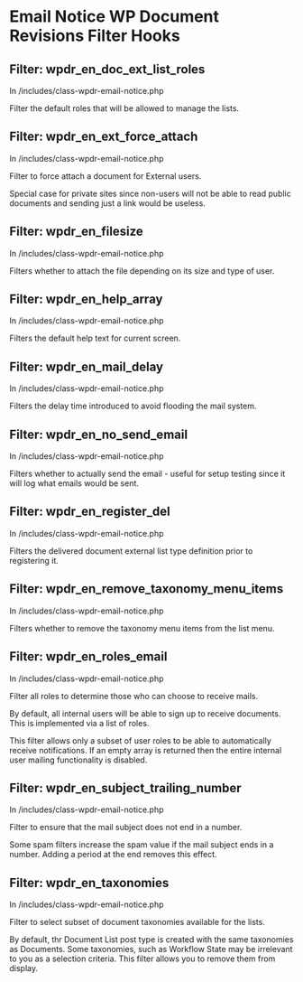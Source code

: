 # Email Notice WP Document Revisions Filter Hooks

## Filter: wpdr_en_doc_ext_list_roles

In /includes/class-wpdr-email-notice.php

Filter the default roles that will be allowed to manage the lists.

## Filter: wpdr_en_ext_force_attach

In /includes/class-wpdr-email-notice.php

Filter to force attach a document for External users.

Special case for private sites since non-users will not be able to read public documents and sending just a link would be useless.

## Filter: wpdr_en_filesize

In /includes/class-wpdr-email-notice.php

Filters whether to attach the file depending on its size and type of user.

## Filter: wpdr_en_help_array

In /includes/class-wpdr-email-notice.php

Filters the default help text for current screen.

## Filter: wpdr_en_mail_delay

In /includes/class-wpdr-email-notice.php

Filters the delay time introduced to avoid flooding the mail system.

## Filter: wpdr_en_no_send_email

In /includes/class-wpdr-email-notice.php

Filters whether to actually send the email - useful for setup testing since it will log what emails would be sent.

## Filter: wpdr_en_register_del

In /includes/class-wpdr-email-notice.php

Filters the delivered document external list type definition prior to registering it.

## Filter: wpdr_en_remove_taxonomy_menu_items

In /includes/class-wpdr-email-notice.php

Filters whether to remove the taxonomy menu items from the list menu.

## Filter: wpdr_en_roles_email

In /includes/class-wpdr-email-notice.php

Filter all roles to determine those who can choose to receive mails.

By default, all internal users will be able to sign up to receive documents. This is implemented via a list of roles. 

This filter allows only a subset of user roles to be able to automatically receive notifications. If an empty array is returned then the entire internal user mailing functionality is disabled.

## Filter: wpdr_en_subject_trailing_number

In /includes/class-wpdr-email-notice.php

Filter to ensure that the mail subject does not end in a number.

Some spam filters increase the spam value if the mail subject ends in a number. Adding a period at the end removes this effect.

## Filter: wpdr_en_taxonomies

In /includes/class-wpdr-email-notice.php

Filter to select subset of document taxonomies available for the lists.

By default, thr Document List post type is created with the same taxonomies as Documents. Some taxonomies, such as Workflow State may be irrelevant to you as a selection criteria. This filter allows you to remove them from display.
